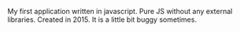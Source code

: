 My first application written in javascript. Pure JS without any external libraries. Created in 2015. It is a little bit buggy sometimes.
